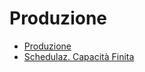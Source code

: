 # Produzione
- [Produzione](Documentazione%20SmeUP/DOC_OPE/000060/P5/_sidebar.md)
- [Schedulaz. Capacità Finita](Documentazione%20SmeUP/DOC_OPE/000060/S5/_sidebar.md)
